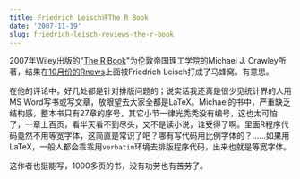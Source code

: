 ```yaml
---
title: Friedrich Leisch评The R Book
date: '2007-11-19'
slug: friedrich-leisch-reviews-the-r-book
---
```


2007年Wiley出版的"[The R Book](http://www.bio.ic.ac.uk/research/mjcraw/therbook/index.htm)"为伦敦帝国理工学院的Michael J. Crawley所著，结果在[10月份的Rnews](http://cran.r-project.org/doc/Rnews/Rnews_2007-2.pdf)上面被Friedrich Leisch打成了马蜂窝。有意思。

在他的评论中，好几处都是针对排版问题的；说实话我还真是很少见统计界的人用MS Word写书或写文章，放眼望去大家全都是LaTeX。Michael的书中，严重缺乏结构感，整本书只有27章的序号，其它小节一律光秃秃没有编号，这也太可怕了，一章上百页，看半天看不到尽头，又不是读小说，谁受得了啊。里面R程序代码竟然不用等宽字体，这简直是常识了吧？哪有写代码用比例字体的？……如果用LaTeX，一般人都会乖乖用`verbatim`环境去排版程序代码，出来也就是等宽字体。

这作者也挺能写，1000多页的书，没有功劳也有苦劳了。

